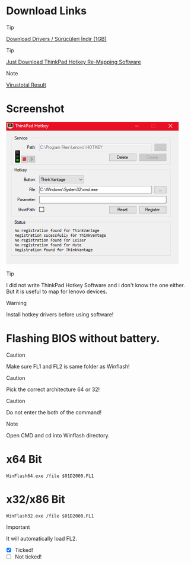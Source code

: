 # Download Links
> [!TIP]
> <a href="https://github.com/ny4rlk0/Thinkpad-T430-Support-Software/releases/download/Thinkpad_T430_Support_Software_Drivers/ThinkPad.T430.Drivers.exe">Download Drivers / Sürücüleri İndir (1GB)</a>

> [!TIP]
><a href="https://raw.githubusercontent.com/ny4rlk0/Thinkpad-T430-Support-Software/main/ThinkPadHotkey.exe">Just Download ThinkPad Hotkey Re-Mapping Software</a>

> [!NOTE]
> <a href="https://www.virustotal.com/gui/file/cccc6fcc2e7d09450608a2840a215eb95884a377e4d48b72813ac1b29f88cc91?nocache=1">Virustotal Result</a>

# Screenshot
<img src="https://raw.githubusercontent.com/ny4rlk0/Thinkpad-T430-Support-Software/main/SS.png">

> [!TIP]
> I did not write ThinkPad Hotkey Software and i don't know the one either. But it is useful to map for lenovo devices.

> [!WARNING]
> Install hotkey drivers before using software!

# Flashing BIOS without battery.
> [!CAUTION]
> Make sure FL1 and FL2 is same folder as Winflash!

> [!CAUTION]
> Pick the correct architecture 64 or 32!

> [!CAUTION]
> Do not enter the both of the command!

> [!NOTE]
> Open CMD and cd into Winflash directory.

# x64 Bit
```CMD
WinFlash64.exe /file $01D2000.FL1
```

# x32/x86 Bit
```CMD
WinFlash32.exe /file $01D2000.FL1
```

> [!IMPORTANT]
> It will automatically load FL2.

- [x] Ticked!
- [ ] Not ticked!
